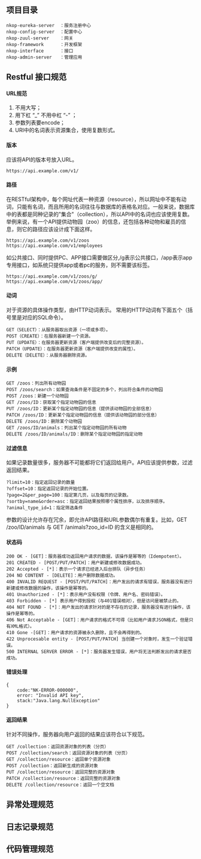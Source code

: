 ## 项目目录

    nkop-eureka-server  ：服务注册中心
    nkop-config-server  ：配置中心
    nkop-zuul-server    ：网关
    nkop-framework      ：开发框架
    nkop-interface      ：接口
    nkop-admin-server   ：管理应用
    
## Restful 接口规范
#### URL规范
1. 不用大写；
2. 用下杠 “_” 不用中杠 “-” ；
3. 参数列表要encode；
4. URI中的名词表示资源集合，使用复数形式。

#### 版本
应该将API的版本号放入URL。
```
https://api.example.com/v1/
```
#### 路径
在RESTful架构中，每个网址代表一种资源（resource），所以网址中不能有动词，只能有名词，而且所用的名词往往与数据库的表格名对应。一般来说，数据库中的表都是同种记录的"集合"（collection），所以API中的名词也应该使用复数。
举例来说，有一个API提供动物园（zoo）的信息，还包括各种动物和雇员的信息，则它的路径应该设计成下面这样。
```
https://api.example.com/v1/zoos
https://api.example.com/v1/employees
```
如公共接口、同时提供PC、APP接口需要做区分,/g表示公共接口，/app表示app专用接口，如系统只提供app或者pc的服务，则不需要该标签。
```
https://api.example.com/v1/zoos/g/
https://api.example.com/v1/zoos/app/
```
#### 动词
对于资源的具体操作类型，由HTTP动词表示。
常用的HTTP动词有下面五个（括号里是对应的SQL命令）。
```
GET（SELECT）：从服务器取出资源（一项或多项）。
POST（CREATE）：在服务器新建一个资源。
PUT（UPDATE）：在服务器更新资源（客户端提供改变后的完整资源）。
PATCH（UPDATE）：在服务器更新资源（客户端提供改变的属性）。
DELETE（DELETE）：从服务器删除资源。
```
#### 示例
```
GET /zoos：列出所有动物园
POST /zoos/search：如果查询条件是不固定的多个，列出符合条件的动物园
POST /zoos：新建一个动物园
GET /zoos/ID：获取某个指定动物园的信息
PUT /zoos/ID：更新某个指定动物园的信息（提供该动物园的全部信息）
PATCH /zoos/ID：更新某个指定动物园的信息（提供该动物园的部分信息）
DELETE /zoos/ID：删除某个动物园
GET /zoos/ID/animals：列出某个指定动物园的所有动物
DELETE /zoos/ID/animals/ID：删除某个指定动物园的指定动物
```
#### 过滤信息
如果记录数量很多，服务器不可能都将它们返回给用户。API应该提供参数，过滤返回结果。
```
?limit=10：指定返回记录的数量
?offset=10：指定返回记录的开始位置。
?page=2&per_page=100：指定第几页，以及每页的记录数。
?sortby=name&order=asc：指定返回结果按照哪个属性排序，以及排序顺序。
?animal_type_id=1：指定筛选条件
```
参数的设计允许存在冗余，即允许API路径和URL参数偶尔有重复。比如，GET /zoo/ID/animals 与 GET /animals?zoo_id=ID 的含义是相同的。
#### 状态码
```
200 OK - [GET]：服务器成功返回用户请求的数据，该操作是幂等的（Idempotent）。
201 CREATED - [POST/PUT/PATCH]：用户新建或修改数据成功。
202 Accepted - [*]：表示一个请求已经进入后台排队（异步任务）
204 NO CONTENT - [DELETE]：用户删除数据成功。
400 INVALID REQUEST - [POST/PUT/PATCH]：用户发出的请求有错误，服务器没有进行新建或修改数据的操作，该操作是幂等的。
401 Unauthorized - [*]：表示用户没有权限（令牌、用户名、密码错误）。
403 Forbidden - [*] 表示用户得到授权（与401错误相对），但是访问是被禁止的。
404 NOT FOUND - [*]：用户发出的请求针对的是不存在的记录，服务器没有进行操作，该操作是幂等的。
406 Not Acceptable - [GET]：用户请求的格式不可得（比如用户请求JSON格式，但是只有XML格式）。
410 Gone -[GET]：用户请求的资源被永久删除，且不会再得到的。
422 Unprocesable entity - [POST/PUT/PATCH] 当创建一个对象时，发生一个验证错误。
500 INTERNAL SERVER ERROR - [*]：服务器发生错误，用户将无法判断发出的请求是否成功。
```
#### 错误处理
```
{
    code:"NK-ERROR-000000",
    error: "Invalid API key",
    stack:"Java.lang.NullException"
}
```
#### 返回结果
针对不同操作，服务器向用户返回的结果应该符合以下规范。
```
GET /collection：返回资源对象的列表（分页）
POST /collection/search：返回资源对象的列表（分页）
GET /collection/resource：返回单个资源对象
POST /collection：返回新生成的资源对象
PUT /collection/resource：返回完整的资源对象
PATCH /collection/resource：返回完整的资源对象
DELETE /collection/resource：返回一个空文档
```
## 异常处理规范

## 日志记录规范

## 代码管理规范

## 
